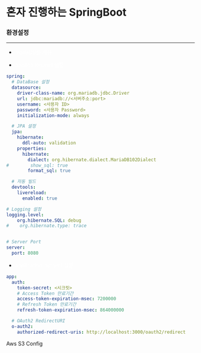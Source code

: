 # 혼자 진행하는 SpringBoot


### 환경설정

---

- <span style="color:#ffff">mariaDB를 사용</span>

- <span style="color:#ffff">application.yml 설정</span>


~~~ yml
spring:
  # DataBase 설정
  datasource:
    driver-class-name: org.mariadb.jdbc.Driver
    url: jdbc:mariadb://<서버주소:port>
    username: <사용자 ID>
    password: <사용자 Password>
    initialization-mode: always

  # JPA 설정
  jpa:
    hibernate:
      ddl-auto: validation
    properties:
      hibernate:
        dialect: org.hibernate.dialect.MariaDB102Dialect
#        show_sql: true
        format_sql: true

  # 자동 빌드
  devtools:
    livereload:
      enabled: true

# Logging 설정
logging.level:
    org.hibernate.SQL: debug
#    org.hibernate.type: trace


# Server Port
server:
  port: 8080

~~~

- <span style="color:#ffff">application-jwt.yml 설정</span>

~~~ yml
app:
  auth:
    token-secret: <시크릿>
    # Access Token 만료기간 
    access-token-expiration-msec: 7200000
    # Refresh Token 만료기간
    refresh-token-expiration-msec: 864000000

  # OAuth2 RedirectURI  
  o-auth2:
    authorized-redirect-uris: http://localhost:3000/oauth2/redirect
~~~

Aws S3 Config 
